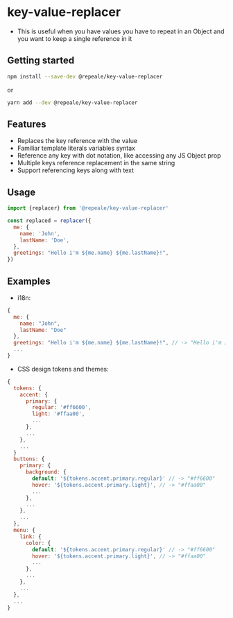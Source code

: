 # key-value-replacer

- This is useful when you have values you have to repeat in an Object and you want to keep a single reference in it

## Getting started

```sh
npm install --save-dev @repeale/key-value-replacer
```

or

```sh
yarn add --dev @repeale/key-value-replacer
```

## Features

- Replaces the key reference with the value
- Familiar template literals variables syntax
- Reference any key with dot notation, like accessing any JS Object prop
- Multiple keys reference replacement in the same string
- Support referencing keys along with text

## Usage

```javascript
import {replacer} from '@repeale/key-value-replacer'

const replaced = replacer({
  me: {
    name: 'John',
    lastName: 'Doe',
  },
  greetings: "Hello i'm ${me.name} ${me.lastName}!",
})
```

## Examples

- i18n:

```javascript
{
  me: {
    name: "John",
    lastName: "Doe"
  },
  greetings: "Hello i'm ${me.name} ${me.lastName}!", // -> "Hello i'm John Doe!"
  ...
}
```

- CSS design tokens and themes:

```javascript
{
  tokens: {
    accent: {
      primary: {
        regular: '#ff6600',
        light: '#ffaa00',
        ...
      },
      ...
    },
    ...
  }
  buttons: {
    primary: {
      background: {
        default: '${tokens.accent.primary.regular}' // -> "#ff6600"
        hover: '${tokens.accent.primary.light}', // -> "#ffaa00"
        ...
      },
      ...
    },
    ...
  },
  menu: {
    link: {
      color: {
        default: '${tokens.accent.primary.regular}' // -> "#ff6600"
        hover: '${tokens.accent.primary.light}', // -> "#ffaa00"
        ...
      },
      ...
    },
    ...
  },
  ...
}
```
